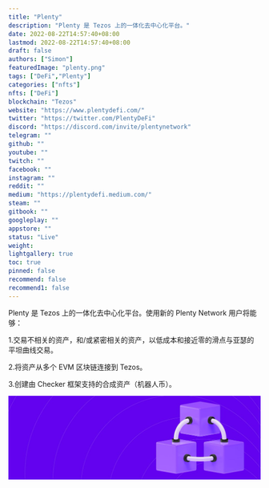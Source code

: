 ```yaml
---
title: "Plenty"
description: "Plenty 是 Tezos 上的一体化去中心化平台。"
date: 2022-08-22T14:57:40+08:00
lastmod: 2022-08-22T14:57:40+08:00
draft: false
authors: ["Simon"]
featuredImage: "plenty.png"
tags: ["DeFi","Plenty"]
categories: ["nfts"]
nfts: ["DeFi"]
blockchain: "Tezos"
website: "https://www.plentydefi.com/"
twitter: "https://twitter.com/PlentyDeFi"
discord: "https://discord.com/invite/plentynetwork"
telegram: ""
github: ""
youtube: ""
twitch: ""
facebook: ""
instagram: ""
reddit: ""
medium: "https://plentydefi.medium.com/"
steam: ""
gitbook: ""
googleplay: ""
appstore: ""
status: "Live"
weight: 
lightgallery: true
toc: true
pinned: false
recommend: false
recommend1: false
---
```

Plenty 是 Tezos 上的一体化去中心化平台。使用新的 Plenty Network 用户将能够：

1.交易不相关的资产，和/或紧密相关的资产，以低成本和接近零的滑点与亚瑟的平坦曲线交易。 

2.将资产从多个 EVM 区块链连接到 Tezos。 

3.创建由 Checker 框架支持的合成资产（机器人币）。

![配图](108036951360.jpg)